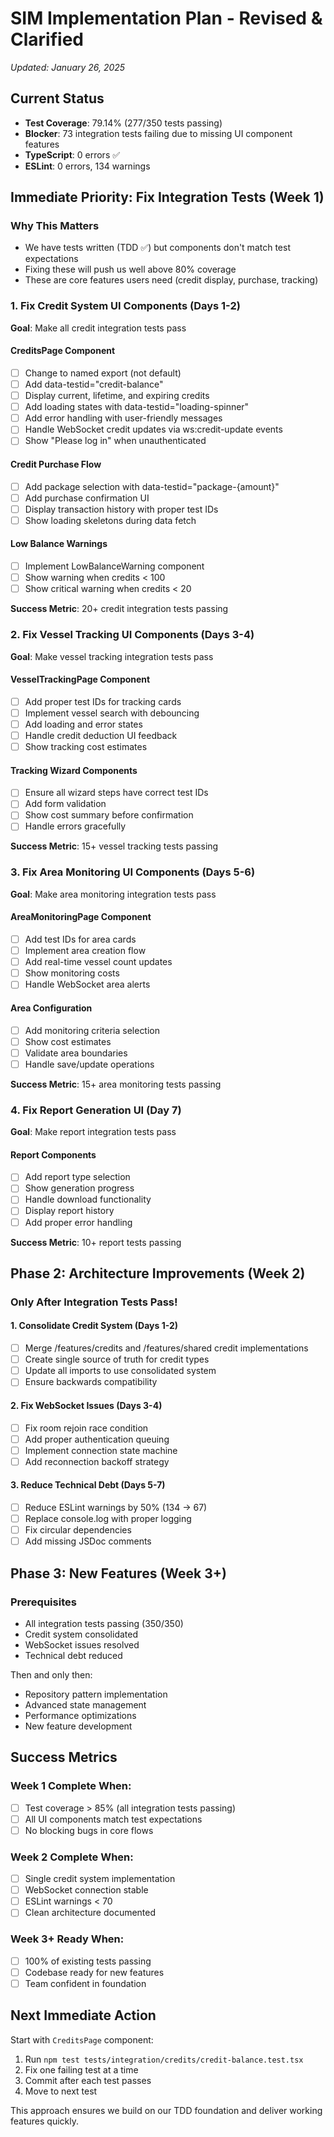 # SIM Implementation Plan - Revised & Clarified
*Updated: January 26, 2025*

## Current Status
- **Test Coverage**: 79.14% (277/350 tests passing)
- **Blocker**: 73 integration tests failing due to missing UI component features
- **TypeScript**: 0 errors ✅
- **ESLint**: 0 errors, 134 warnings

## Immediate Priority: Fix Integration Tests (Week 1)

### Why This Matters
- We have tests written (TDD ✅) but components don't match test expectations
- Fixing these will push us well above 80% coverage
- These are core features users need (credit display, purchase, tracking)

### 1. Fix Credit System UI Components (Days 1-2)
**Goal**: Make all credit integration tests pass

#### CreditsPage Component
- [ ] Change to named export (not default)
- [ ] Add data-testid="credit-balance"
- [ ] Display current, lifetime, and expiring credits
- [ ] Add loading states with data-testid="loading-spinner"
- [ ] Add error handling with user-friendly messages
- [ ] Handle WebSocket credit updates via ws:credit-update events
- [ ] Show "Please log in" when unauthenticated

#### Credit Purchase Flow
- [ ] Add package selection with data-testid="package-{amount}"
- [ ] Add purchase confirmation UI
- [ ] Display transaction history with proper test IDs
- [ ] Show loading skeletons during data fetch

#### Low Balance Warnings
- [ ] Implement LowBalanceWarning component
- [ ] Show warning when credits < 100
- [ ] Show critical warning when credits < 20

**Success Metric**: 20+ credit integration tests passing

### 2. Fix Vessel Tracking UI Components (Days 3-4)
**Goal**: Make vessel tracking integration tests pass

#### VesselTrackingPage Component
- [ ] Add proper test IDs for tracking cards
- [ ] Implement vessel search with debouncing
- [ ] Add loading and error states
- [ ] Handle credit deduction UI feedback
- [ ] Show tracking cost estimates

#### Tracking Wizard Components
- [ ] Ensure all wizard steps have correct test IDs
- [ ] Add form validation
- [ ] Show cost summary before confirmation
- [ ] Handle errors gracefully

**Success Metric**: 15+ vessel tracking tests passing

### 3. Fix Area Monitoring UI Components (Days 5-6)
**Goal**: Make area monitoring integration tests pass

#### AreaMonitoringPage Component
- [ ] Add test IDs for area cards
- [ ] Implement area creation flow
- [ ] Add real-time vessel count updates
- [ ] Show monitoring costs
- [ ] Handle WebSocket area alerts

#### Area Configuration
- [ ] Add monitoring criteria selection
- [ ] Show cost estimates
- [ ] Validate area boundaries
- [ ] Handle save/update operations

**Success Metric**: 15+ area monitoring tests passing

### 4. Fix Report Generation UI (Day 7)
**Goal**: Make report integration tests pass

#### Report Components
- [ ] Add report type selection
- [ ] Show generation progress
- [ ] Handle download functionality
- [ ] Display report history
- [ ] Add proper error handling

**Success Metric**: 10+ report tests passing

## Phase 2: Architecture Improvements (Week 2)

### Only After Integration Tests Pass!

#### 1. Consolidate Credit System (Days 1-2)
- [ ] Merge /features/credits and /features/shared credit implementations
- [ ] Create single source of truth for credit types
- [ ] Update all imports to use consolidated system
- [ ] Ensure backwards compatibility

#### 2. Fix WebSocket Issues (Days 3-4)
- [ ] Fix room rejoin race condition
- [ ] Add proper authentication queuing
- [ ] Implement connection state machine
- [ ] Add reconnection backoff strategy

#### 3. Reduce Technical Debt (Days 5-7)
- [ ] Reduce ESLint warnings by 50% (134 → 67)
- [ ] Replace console.log with proper logging
- [ ] Fix circular dependencies
- [ ] Add missing JSDoc comments

## Phase 3: New Features (Week 3+)

### Prerequisites
- All integration tests passing (350/350)
- Credit system consolidated
- WebSocket issues resolved
- Technical debt reduced

Then and only then:
- Repository pattern implementation
- Advanced state management
- Performance optimizations
- New feature development

## Success Metrics

### Week 1 Complete When:
- [ ] Test coverage > 85% (all integration tests passing)
- [ ] All UI components match test expectations
- [ ] No blocking bugs in core flows

### Week 2 Complete When:
- [ ] Single credit system implementation
- [ ] WebSocket connection stable
- [ ] ESLint warnings < 70
- [ ] Clean architecture documented

### Week 3+ Ready When:
- [ ] 100% of existing tests passing
- [ ] Codebase ready for new features
- [ ] Team confident in foundation

## Next Immediate Action

Start with `CreditsPage` component:
1. Run `npm test tests/integration/credits/credit-balance.test.tsx`
2. Fix one failing test at a time
3. Commit after each test passes
4. Move to next test

This approach ensures we build on our TDD foundation and deliver working features quickly.